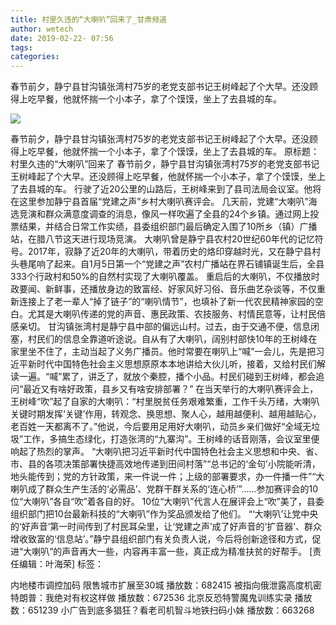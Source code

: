 ```yaml
---
title: 村里久违的“大喇叭”回来了_甘肃频道
author: wetech
date: 2019-02-22- 07:56
tags: 
categories: 
---
```

春节前夕，静宁县甘沟镇张湾村75岁的老党支部书记王树峰起了个大早。还没顾得上吃早餐，他就怀揣一个小本子，拿了个馍馍，坐上了去县城的车。
<!-- more -->
                
<img align="center" border="0" src="http://p2.ifengimg.com/a/2016/0810/204c433878d5cf9size1_w16_h16.png" />
                
                
            
春节前夕，静宁县甘沟镇张湾村75岁的老党支部书记王树峰起了个大早。还没顾得上吃早餐，他就怀揣一个小本子，拿了个馍馍，坐上了去县城的车。
原标题：村里久违的“大喇叭”回来了
春节前夕，静宁县甘沟镇张湾村75岁的老党支部书记王树峰起了个大早。还没顾得上吃早餐，他就怀揣一个小本子，拿了个馍馍，坐上了去县城的车。
行驶了近20公里的山路后，王树峰来到了县司法局会议室。他将在这里参加静宁县首届“党建之声”乡村大喇叭赛评会。
几天前，党建“大喇叭”海选竞演和群众满意度调查的消息，像风一样吹遍了全县的24个乡镇。通过网上投票结果，并结合日常工作实绩，县委组织部门最后确定入围了10所乡（镇）广播站，在腊八节这天进行现场竞演。
大喇叭曾是静宁县农村20世纪60年代的记忆符号。2017年，寂静了近20年的大喇叭，带着历史的烙印穿越时光，又在静宁县村头巷尾响了起来。自1月5日第一个“党建之声”农村广播站在界石铺镇诞生后，全县333个行政村和50%的自然村实现了大喇叭覆盖。
重启后的大喇叭，不仅播放时政要闻、新鲜事，还播放身边的致富经、好家风好习俗、音乐曲艺杂谈等，不仅重新连接上了老一辈人“掉了链子”的“喇叭情节”，也填补了新一代农民精神家园的空白。尤其是大喇叭传递的党的声音、惠民政策、农技服务、村情民意等，让村民倍感亲切。
甘沟镇张湾村是静宁县中部的偏远山村。过去，由于交通不便，信息闭塞，村民们的信息全靠道听途说。自从有了大喇叭，阔别村部快10年的王树峰在家里坐不住了，主动当起了义务广播员。他时常要在喇叭上“喊”一会儿，先是把习近平新时代中国特色社会主义思想原原本本地讲给大伙儿听，接着，又给村民们解读一遍。“喊”累了，讲乏了，就放个秦腔，播个小品。村民们碰到王树峰，都会追问“最近又有啥好政策，县乡又有啥安排部署？”
在当天举行的大喇叭赛评会上，王树峰“吹”起了自家的大喇叭：“村里脱贫任务艰难繁重，工作千头万绪，大喇叭关键时期发挥‘关键’作用，转观念、换思想、聚人心，越用越便利、越用越贴心，老百姓一天都离不了。”他说，今后要用足用好大喇叭，动员乡亲们做好“全域无垃圾”工作，多搞生态绿化，打造张湾的“九寨沟”。王树峰的话音刚落，会议室里便响起了热烈的掌声。
“大喇叭把习近平新时代中国特色社会主义思想和中央、省、市、县的各项决策部署快捷高效地传递到田间村落”“总书记的‘金句’小院能听清，地头能传到；党的方针政策，来一件说一件；上级的部署要求，办一件播一件”“大喇叭成了群众生产生活的‘必需品’、党群干群关系的‘连心桥’”……参加赛评会的10位“大喇叭”各自“吹”着各自的好。
10位“大喇叭”代言人在展评会上“吹”美了，县委组织部门把10台最新科技的“大喇叭”作为奖品颁发给了他们。
“‘大喇叭’让党中央的‘好声音’第一时间传到了村民耳朵里，让‘党建之声’成了好声音的‘扩音器’、群众增收致富的‘信息站’。”静宁县组织部门有关负责人说，今后将创新途径和方式，促进“大喇叭”的声音再大一些，内容再丰富一些，真正成为精准扶贫的好帮手。
[责任编辑：叶海荣]
标签：
 
             
内地楼市调控加码 限售城市扩展至30城
播放数：682415
被指向俄泄露高度机密 特朗普：我绝对有权这样做
播放数：672536
北京反恐特警魔鬼训练实录
播放数：651239
小广告到底多猖狂？看老司机智斗地铁扫码小妹
播放数：663268
